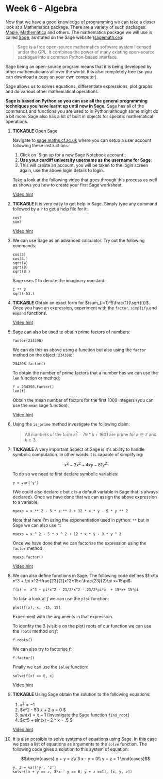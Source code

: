 # Week 6 - Algebra

Now that we have a good knowledge of programming we can take a closer look at a Mathematics package. There are a variety of such packages: [Maple](http://www.maplesoft.com/products/maple/), [Mathematica](http://www.wolfram.com/products/) and others. The mathematics package we will use is called [Sage](http://sagemath.org/), as stated on the Sage website ([sagemath.org](http://sagemath.org/):

> Sage is a free open-source mathematics software system licensed under the GPL. It combines the power of many existing open-source packages into a common Python-based interface.

Sage being an open-source program means that it is being developed by other mathematicians all over the world. It is also completely free (so you can download a copy on your own computer).

Sage allows us to solves equations, differentiate expressions, plot graphs and do various other mathematical operations.

**Sage is based on Python so you can use all the general programming techniques you have learnt up until now in Sage.** Sage has all of the commands and functions you are used to in Python although some might do a bit more. Sage also has a lot of built in objects for specific mathematical operations.

1. **TICKABLE** Open Sage

    Navigate to [sage.maths.cf.ac.uk](https://sage.maths.cf.ac.uk/) where you can setup a user account following these instructions:

    1. Click on 'Sign up for a new Sage Notebook account';
    2. **Use your cardiff university username as the username for Sage**;
    3. This will create an account, you will be taken to the login screen again, use the above login details to login.

    Take a look at the following video that goes through this process as well as shows you how to create your first Sage worksheet.

    [Video hint]()

2. **TICKABLE** It is very easy to get help in Sage. Simply type any command followed by a `?` to get a help file for it:

    ~~~{.python}
    cos?
    sum?
    ~~~

    [Video hint](http://youtu.be/Fbq1GNiF85k)

3. We can use Sage as an advanced calculator. Try out the following commands:

    ~~~{.python}
    cos(3)
    cos(3.)
    sqrt(4)
    sqrt(8)
    sqrt(8.)
    ~~~

    Sage uses `I` to denote the imaginary constant:

    ~~~{.python}
    I ** 2
    sqrt(-53.)
    ~~~


4. **TICKABLE** Obtain an exact form for $\sum_{i=1}^5\frac{1}{\sqrt{i}}$. Once you have an expression, experiment with the `factor`, `simplify` and `expand` functions.

    [Video hint](http://youtu.be/kJwDWY6Wd7s)

5. Sage can also be used to obtain prime factors of numbers:

    ~~~{.python}
    factor(234398)
    ~~~

    We can do this as above using a function but also using the `factor` method on the object: `234398`:

    ~~~{.python}
    234398.factor()
    ~~~

    To obtain the number of prime factors that a number has we can use the `len` function or method:

    ~~~{.python}
    f = 234398.factor()
    len(f)
    ~~~

    Obtain the mean number of factors for the first 1000 integers (you can use the `mean` sage function).

    [Video hint](http://youtu.be/5e0wAaO4I84)

6. Using the `is_prime` method investigate the following claim:

    > All numbers of the form $k^2-79*k+1601$ are prime for $k\in\mathbb{Z}$ and $k\geq 3$.

7. **TICKABLE** A very important aspect of Sage is it's ability to handle symbolic computation. In other words it is capable of simplifying:

    $$x^2 - 3x^2 + 4xy - 81 y^2$$

    To do so we need to first declare symbolic variables:

    ~~~{.python}
    y = var('y')
    ~~~

    (We could also declare `x` but `x` is a default variable in Sage that is always declared). Once we have done that we can assign the above expression to a variable:

    ~~~{.python}
    myexp = x ** 2 - 5 * x ** 2 + 12 * x * y - 9 * y ** 2
    ~~~

    Note that here I'm using the exponentiation used in python: `**` but in Sage we can also use `^`:

    ~~~{.python}
    myexp = x ^ 2 - 5 * x ^ 2 + 12 * x * y - 9 * y ^ 2
    ~~~

    Once we have done that we can factorise the expression using the `factor` method:

    ~~~{.python}
    myexp.factor()
    ~~~

    [Video hint](http://youtu.be/_mmHrQ7FzaY)

8. We can also define functions in Sage. The following code defines $f:x\to x^3 + \pi x^2-\frac{23}{2}x^2+15x-\frac{23}{2}\pi x+15\pi$:

    ~~~{.python}
    f(x) =  x^3 + pi*x^2 - 23/2*x^2 - 23/2*pi*x  + 15*x+ 15*pi
    ~~~

    To take a look at $f$ we can use the `plot` function:

    ~~~{.python}
    plot(f(x), x, -15, 15)
    ~~~

    Experiment with the arguments in that expression.

    To idenfity the 3 (visible on the plot) roots of our function we can use the `roots` method on $f$:

    ~~~{.python}
    f.roots()
    ~~~

    We can also try to factorise $f$:

    ~~~{.python}
    f.factor()
    ~~~

    Finally we can use the `solve` function:

    ~~~{.python}
    solve(f(x) == 0, x)
    ~~~

    [Video hint](http://youtu.be/UA7LVwmMmfk)

9. **TICKABLE** Using Sage obtain the solution to the following equations:

    1. $x^2 = -1$
    2. $x^2 - 53 x + 2 a = 0 $
    4. $sin(x) = x - 1$ (Investigate the Sage function `find_root`)
    3. $x^5 + sin(x) - 2 * x = .5 $

    [Video hint](http://youtu.be/GVEbkBXBmTw)

10. It is also possible to solve systems of equations using Sage. In this case we pass a list of equations as arguments to the `solve` function. The following code gives a solution to this system of equation:

    $$\begin{cases}
    x + y = z\\
    3 x - y = 0\\
    y + z = 1
    \end{cases}$$

    ~~~{.python}
    y, z = var('y', 'z')
    solve([x + y == z, 3*x - y == 0, y + z ==1], [x, y, z])
    ~~~

